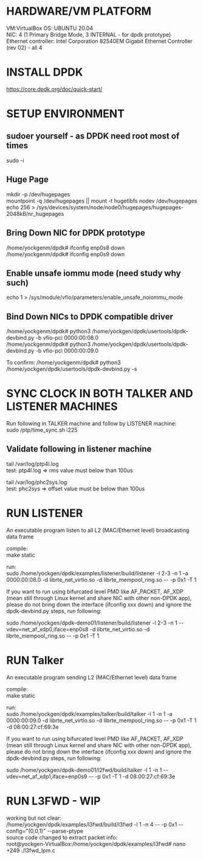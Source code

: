 HARDWARE/VM PLATFORM
=====================
VM:VirtualBox OS: UBUNTU 20.04  
NIC: 4 (1 Primary Bridge Mode, 3 INTERNAL - for dpdk prototype)  
Ethernet controller: Intel Corporation 82540EM Gigabit Ethernet Controller (rev 02)  - all 4 

INSTALL DPDK
====================
https://core.dpdk.org/doc/quick-start/

SETUP ENVIRONMENT
====================
sudoer yourself - as DPDK need root most of times 
---------------------------------------------------
sudo -i

Huge Page
----------
mkdir -p /dev/hugepages  
mountpoint -q /dev/hugepages || mount -t hugetlbfs nodev /dev/hugepages  
echo 256 > /sys/devices/system/node/node0/hugepages/hugepages-2048kB/nr_hugepages  


Bring Down NIC for DPDK prototype
---------------------------------
/home/yockgenm/dpdk# ifconfig enp0s8 down  
/home/yockgenm/dpdk# ifconfig enp0s9 down  

Enable unsafe iommu mode (need study why such)
---------------------------------------------
echo 1 > /sys/module/vfio/parameters/enable_unsafe_noiommu_mode  

Bind Down NICs to DPDK compatible driver
-------------------------------------------
/home/yockgenm/dpdk# python3 /home/yockgen/dpdk/usertools/dpdk-devbind.py -b vfio-pci 0000:00:08.0  
/home/yockgenm/dpdk# python3 /home/yockgen/dpdk/usertools/dpdk-devbind.py -b vfio-pci 0000:00:09.0  

To confirm:
/home/yockgenm/dpdk# python3 /home/yockgen/dpdk/usertools/dpdk-devbind.py -s  

SYNC CLOCK IN BOTH TALKER AND LISTENER MACHINES  
=============================================== 
Run following in TALKER machine and follow by LISTENER machine:  
sudo /ptp/time_sync.sh i225 

Validate following in listener machine 
--------------------------------------- 
tail /var/log/ptp4l.log  
test: 
ptp4l.log => rms value must below than 100us 

tail /var/log/phc2sys.log   
test: 
phc2sys => offset value must be below than 100us 


RUN LISTENER 
==========
An executable program listen to all L2 (MAC/Ethernet level) broadcasting data frame

compile:  
make static  

run:  
sudo /home/yockgen/dpdk/examples/listener/build/listener -l 2-3 -n 1 -a 0000:00:08.0 -d librte_net_virtio.so -d librte_mempool_ring.so -- -p 0x1 -T 1

If you want to run using bifurcated level PMD like AF_PACKET, AF_XDP (mean still through Linux kernel and share NIC with other non-DPDK app), please do not bring down the interface (ifconfig xxx down) and ignore the dpdk-devbind.py steps, run following:  

sudo /home/yockgen/dpdk-demo01/listener/build/listener -l 2-3 -n 1 --vdev=net_af_xdp0,iface=enp0s8  -d librte_net_virtio.so -d librte_mempool_ring.so -- -p 0x1 -T 1  

RUN Talker 
==========
An executable program sending L2 (MAC/Ethernet level) data frame

compile:  
make static  

run:  
sudo /home/yockgen/dpdk/examples/talker/build/talker -l 1 -n 1 -a 0000:00:09.0 -d librte_net_virtio.so -d librte_mempool_ring.so -- -p 0x1 -T 1 -d 08:00:27:cf:69:3e  

If you want to run using bifurcated level PMD like AF_PACKET, AF_XDP (mean still through Linux kernel and share NIC with other non-DPDK app), please do not bring down the interface (ifconfig xxx down) and ignore the dpdk-devbind.py steps, run following:  

sudo /home/yockgen/dpdk-demo01/l2fwd/build/talker -l 1 -n 1 --vdev=net_af_xdp1,iface=enp0s9 -- -p 0x1 -T 1 -d 08:00:27:cf:69:3e  

RUN L3FWD  - WIP
==========================
working but not clear:  
/home/yockgen/dpdk/examples/l3fwd/build/l3fwd -l 1 -n 4  --  -p 0x1 --config="(0,0,1)" --parse-ptype  
source code changed to extract packet info:  
root@yockgen-VirtualBox:/home/yockgen/dpdk/examples/l3fwd# nano +249 ./l3fwd_lpm.c

